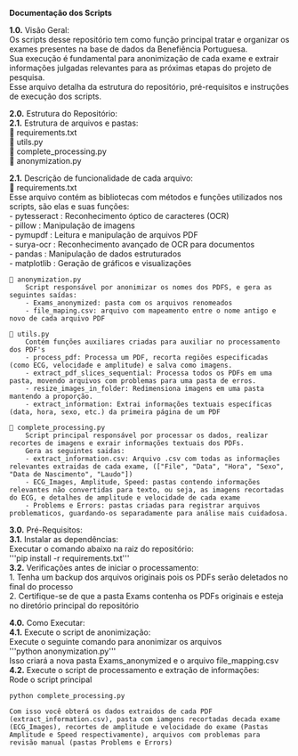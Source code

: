 __Documentação dos Scripts__

**1.0.** Visão Geral:  
    Os scripts desse repositório tem como função principal tratar e organizar os exames presentes na base de dados da Benefiência Portuguesa.  
Sua execução é fundamental para anonimização de cada exame e extrair informações julgadas relevantes para as próximas etapas do projeto de pesquisa.  
Esse arquivo detalha da estrutura do repositório, pré-requisitos e instruções de execução dos scripts.  

**2.0.** Estrutura do Repositório:   
  **2.1.** Estrutura de arquivos e pastas:  
    📁 requirements.txt    
    📁 utils.py  
    📁 complete_processing.py  
    📁 anonymization.py  

  **2.1.** Descrição de funcionalidade de cada arquivo:  
    📁 requirements.txt  
         Esse arquivo contém as bibliotecas com métodos e funções utilizados nos scripts, são elas e suas funções:  
         - pytesseract : Reconhecimento óptico de caracteres (OCR)  
         - pillow : Manipulação de imagens  
         - pymupdf : Leitura e manipulação de arquivos PDF  
         - surya-ocr : Reconhecimento avançado de OCR para documentos  
         - pandas : Manipulação de dados estruturados  
         - matplotlib : Geração de gráficos e visualizações  

    📁 anonymization.py  
        Script responsável por anonimizar os nomes dos PDFS, e gera as seguintes saídas:  
        - Exams_anonymized: pasta com os arquivos renomeados  
        - file_maping.csv: arquivo com mapeamento entre o nome antigo e novo de cada arquivo PDF  

    📁 utils.py  
        Contém funções auxiliares criadas para auxiliar no processamento dos PDF's  
        - process_pdf: Processa um PDF, recorta regiões especificadas (como ECG, velocidade e amplitude) e salva como imagens.  
        - extract_pdf_slices_sequential: Processa todos os PDFs em uma pasta, movendo arquivos com problemas para uma pasta de erros.  
        - resize_images_in_folder: Redimensiona imagens em uma pasta mantendo a proporção.  
        - extract_information: Extrai informações textuais específicas (data, hora, sexo, etc.) da primeira página de um PDF  

    📁 complete_processing.py  
        Script principal responsável por processar os dados, realizar recortes de imagens e exrair informações textuais dos PDFs.  
        Gera as seguintes saidas:  
        - extract_information.csv: Arquivo .csv com todas as informações relevantes extraidas de cada exame, (["File", "Data", "Hora", "Sexo", "Data de Nascimento", "Laudo"])  
        - ECG_Images, Amplitude, Speed: pastas contendo informações relevantes não convertidas para texto, ou seja, as imagens recortadas do ECG, e detalhes de amplitude e velocidade de cada exame  
        - Problems e Errors: pastas criadas para registrar arquivos problematicos, guardando-os separadamente para análise mais cuidadosa.  

**3.0.** Pré-Requisitos:  
  **3.1.** Instalar as dependências:  
    Executar o comando abaixo na raiz do repositório:  
    '''pip install -r requirements.txt'''  
  **3.2.** Verificações antes de iniciar o processamento:  
    1. Tenha um backup dos arquivos originais pois os PDFs serão deletados no final do processo  
    2. Certifique-se de que a pasta Exams contenha os PDFs originais e esteja no diretório principal do repositório  

**4.0.** Como Executar:  
  **4.1.** Execute o script de anonimização:  
    Execute o seguinte comando para anonimizar os arquivos  
    '''python anonymization.py'''  
    Isso criará a nova pasta Exams_anonymized e o arquivo file_mapping.csv  
  **4.2.** Execute o script de processamento e extração de informações:  
    Rode o script principal  
    
    python complete_processing.py   
    
    Com isso você obterá os dados extraidos de cada PDF (extract_information.csv), pasta com iamgens recortadas decada exame (ECG_Images), recortes de amplitude e velocidade do exame (Pastas Amplitude e Speed respectivamente), arquivos com problemas para revisão manual (pastas Problems e Errors)


  





            
